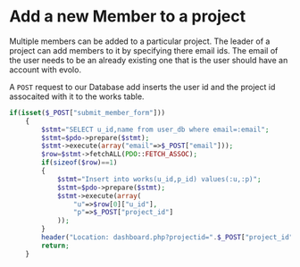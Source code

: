 # Add a new Member to a project

Multiple members can be added to a particular project. The leader of a project can add members to it by specifying there email ids. The email of the user needs to be an already existing one that is the user should have an account with evolo. 

A ```POST``` request to our Database add inserts the user id and the project id assocaited with it to the works table.



```php
if(isset($_POST["submit_member_form"]))
    {
        $stmt="SELECT u_id,name from user_db where email=:email";
        $stmt=$pdo->prepare($stmt);
        $stmt->execute(array("email"=>$_POST["email"]));
        $row=$stmt->fetchALL(PDO::FETCH_ASSOC);
        if(sizeof($row)==1)
        {
            $stmt="Insert into works(u_id,p_id) values(:u,:p)";
            $stmt=$pdo->prepare($stmt);
            $stmt->execute(array(
                "u"=>$row[0]["u_id"],
                "p"=>$_POST["project_id"]
            ));
        }
        header("Location: dashboard.php?projectid=".$_POST["project_id"]);
        return;
    }
```